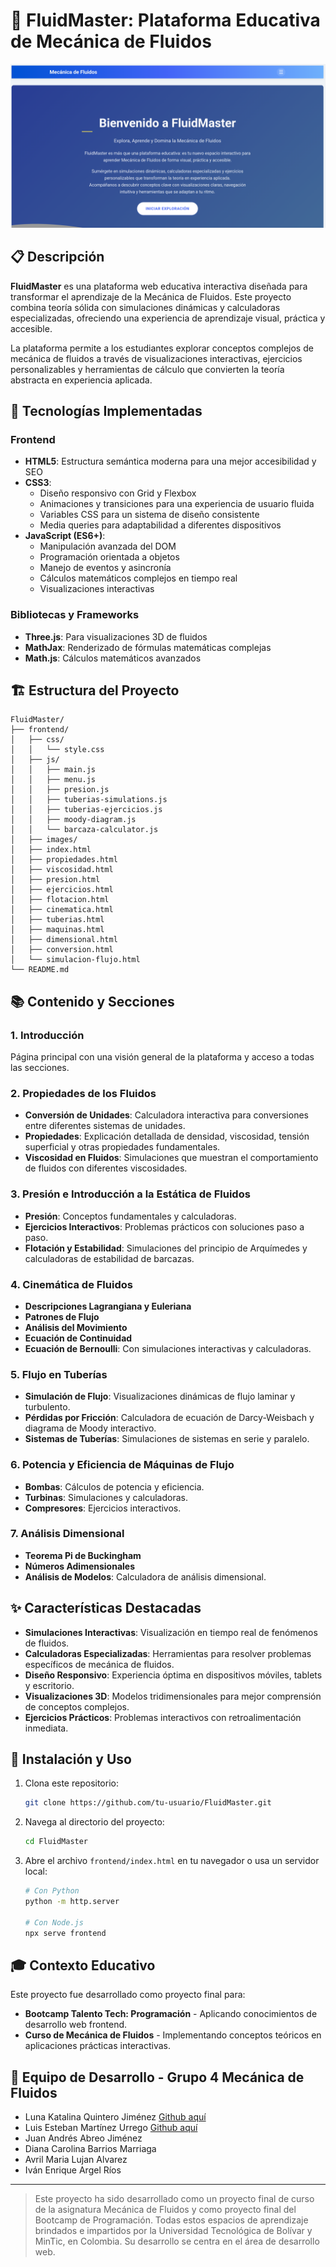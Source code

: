 # 🌊 FluidMaster: Plataforma Educativa de Mecánica de Fluidos

![FluidMaster Banner](frontend/images/banner.png)

## 📋 Descripción

**FluidMaster** es una plataforma web educativa interactiva diseñada para transformar el aprendizaje de la Mecánica de Fluidos. Este proyecto combina teoría sólida con simulaciones dinámicas y calculadoras especializadas, ofreciendo una experiencia de aprendizaje visual, práctica y accesible.

La plataforma permite a los estudiantes explorar conceptos complejos de mecánica de fluidos a través de visualizaciones interactivas, ejercicios personalizables y herramientas de cálculo que convierten la teoría abstracta en experiencia aplicada.

## 🚀 Tecnologías Implementadas

### Frontend
- **HTML5**: Estructura semántica moderna para una mejor accesibilidad y SEO
- **CSS3**: 
  - Diseño responsivo con Grid y Flexbox
  - Animaciones y transiciones para una experiencia de usuario fluida
  - Variables CSS para un sistema de diseño consistente
  - Media queries para adaptabilidad a diferentes dispositivos
- **JavaScript (ES6+)**:
  - Manipulación avanzada del DOM
  - Programación orientada a objetos
  - Manejo de eventos y asincronía
  - Cálculos matemáticos complejos en tiempo real
  - Visualizaciones interactivas

### Bibliotecas y Frameworks
- **Three.js**: Para visualizaciones 3D de fluidos
- **MathJax**: Renderizado de fórmulas matemáticas complejas
- **Math.js**: Cálculos matemáticos avanzados

## 🏗️ Estructura del Proyecto

```
FluidMaster/
├── frontend/
│   ├── css/
│   │   └── style.css
│   ├── js/
│   │   ├── main.js
│   │   ├── menu.js
│   │   ├── presion.js
│   │   ├── tuberias-simulations.js
│   │   ├── tuberias-ejercicios.js
│   │   ├── moody-diagram.js
│   │   └── barcaza-calculator.js
│   ├── images/
│   ├── index.html
│   ├── propiedades.html
│   ├── viscosidad.html
│   ├── presion.html
│   ├── ejercicios.html
│   ├── flotacion.html
│   ├── cinematica.html
│   ├── tuberias.html
│   ├── maquinas.html
│   ├── dimensional.html
│   ├── conversion.html
│   └── simulacion-flujo.html
└── README.md
```

## 📚 Contenido y Secciones

### 1. Introducción
Página principal con una visión general de la plataforma y acceso a todas las secciones.

### 2. Propiedades de los Fluidos
- **Conversión de Unidades**: Calculadora interactiva para conversiones entre diferentes sistemas de unidades.
- **Propiedades**: Explicación detallada de densidad, viscosidad, tensión superficial y otras propiedades fundamentales.
- **Viscosidad en Fluidos**: Simulaciones que muestran el comportamiento de fluidos con diferentes viscosidades.

### 3. Presión e Introducción a la Estática de Fluidos
- **Presión**: Conceptos fundamentales y calculadoras.
- **Ejercicios Interactivos**: Problemas prácticos con soluciones paso a paso.
- **Flotación y Estabilidad**: Simulaciones del principio de Arquímedes y calculadoras de estabilidad de barcazas.

### 4. Cinemática de Fluidos
- **Descripciones Lagrangiana y Euleriana**
- **Patrones de Flujo**
- **Análisis del Movimiento**
- **Ecuación de Continuidad**
- **Ecuación de Bernoulli**: Con simulaciones interactivas y calculadoras.

### 5. Flujo en Tuberías
- **Simulación de Flujo**: Visualizaciones dinámicas de flujo laminar y turbulento.
- **Pérdidas por Fricción**: Calculadora de ecuación de Darcy-Weisbach y diagrama de Moody interactivo.
- **Sistemas de Tuberías**: Simulaciones de sistemas en serie y paralelo.

### 6. Potencia y Eficiencia de Máquinas de Flujo
- **Bombas**: Cálculos de potencia y eficiencia.
- **Turbinas**: Simulaciones y calculadoras.
- **Compresores**: Ejercicios interactivos.

### 7. Análisis Dimensional
- **Teorema Pi de Buckingham**
- **Números Adimensionales**
- **Análisis de Modelos**: Calculadora de análisis dimensional.

## ✨ Características Destacadas

- **Simulaciones Interactivas**: Visualización en tiempo real de fenómenos de fluidos.
- **Calculadoras Especializadas**: Herramientas para resolver problemas específicos de mecánica de fluidos.
- **Diseño Responsivo**: Experiencia óptima en dispositivos móviles, tablets y escritorio.
- **Visualizaciones 3D**: Modelos tridimensionales para mejor comprensión de conceptos complejos.
- **Ejercicios Prácticos**: Problemas interactivos con retroalimentación inmediata.

## 🔧 Instalación y Uso

1. Clona este repositorio:
   ```bash
   git clone https://github.com/tu-usuario/FluidMaster.git
   ```

2. Navega al directorio del proyecto:
   ```bash
   cd FluidMaster
   ```

3. Abre el archivo `frontend/index.html` en tu navegador o usa un servidor local:
   ```bash
   # Con Python
   python -m http.server
   
   # Con Node.js
   npx serve frontend
   ```

## 🎓 Contexto Educativo

Este proyecto fue desarrollado como proyecto final para:
- **Bootcamp Talento Tech: Programación** - Aplicando conocimientos de desarrollo web frontend.
- **Curso de Mecánica de Fluidos** - Implementando conceptos teóricos en aplicaciones prácticas interactivas.

## 👥 Equipo de Desarrollo - Grupo 4 Mecánica de Fluidos
* Luna Katalina Quintero Jiménez [Github aquí](https://github.com/lunajimenez)
* Luis Esteban Martínez Urrego [Github aquí](https://github.com/luusprogame) 
* Juan Andrés Abreo Jiménez
* Diana Carolina Barrios Marriaga
* Avril Maria Lujan Alvarez
* Iván Enrique Argel Ríos

---

> Este proyecto ha sido desarrollado como un proyecto final de curso de la asignatura Mecánica de Fluidos y como proyecto final del Bootcamp de Programación. Todas estos espacios de aprendizaje brindados e impartidos por la Universidad Tecnológica de Bolívar y MinTic, en Colombia. Su desarrollo se centra en el área de desarrollo web.
